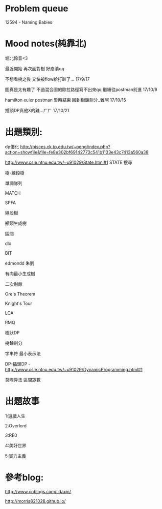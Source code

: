# Problem queue

12594 - Naming Babies

# Mood notes(純靠北)
堀北鈴音<3 

最近開始
再次面對樹
好崩潰qq

不想看樹之後
又快被flow給打趴了...
17/9/17

圖真是太有趣了
不過混合圖的歐拉路徑寫不出來qq
繼續往postman前進
17/10/9

hamilton euler postman 暫時結束
回到樹鍊剖分..難阿
17/10/15

插頭DP真他X的難...ㄏㄏ
17/10/21

# 出題類別:

dp優化 http://pisces.ck.tp.edu.tw/~peng/index.php?action=showfile&file=fe8e302bf69142773c541b1133e43c7413a560a38

http://www.csie.ntnu.edu.tw/~u91029/State.html#1 STATE 搜尋 

樹-線段樹

單調隊列 

MATCH

SPFA

線段樹

瓶頸生成樹

區間

dlx

BIT

edmondd 朱劉 

有向最小生成樹

二次剩餘

Ore's Theorem

Knight's Tour

LCA

RMQ

樹狀DP

樹鍊剖分

字串符 最小表示法

DP-插頭DP -http://www.csie.ntnu.edu.tw/~u91029/DynamicProgramming.html#1

莫隊算法 區間眾數

# 出題故事

1:遊戲人生

2:Overlord

3:RE0

4:美好世界

5:實力主義

# 參考blog:

http://www.cnblogs.com/lidaxin/

http://morris821028.github.io/

